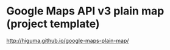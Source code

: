 # Google Maps API v3 plain map (project template)

<http://higuma.github.io/google-maps-plain-map/>
